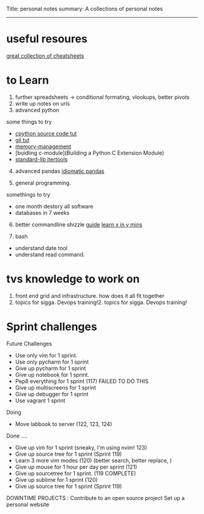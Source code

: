 Title: personal notes
summary: A collections of personal notes
- - - 

# useful resoures
[great collection of cheatsheets](https://devhints.io/go)


# to Learn

1. further spreadsheets -> conditional formating, vlookups, better pivots
2. write up notes on urls
3. advanced python 

some things to try
 
- [cpython source code tut](https://realpython.com/cpython-source-code-guide/)
- [gil tut](https://realpython.com/python-gil/)
- [memory-management](https://realpython.com/python-memory-management/)
- [buidling c-module](Building a Python C Extension Module)
- [standard-lib itertools](https://realpython.com/python-itertools/)
  
4. advanced pandas
[idiomatic pandas](https://realpython.com/courses/idiomatic-pandas-tricks-features-you-may-not-know/)

5. general programming.

somethings to try 

- one month destory all software
- databases in 7 weeks

6. better commandline shizzle
[guide](http://conqueringthecommandline.com/book/ps)
[learn x in y mins](https://learnxinyminutes.com/docs/erlang/)

7. bash

- understand date tool
- understand read command.

# tvs knowledge to work on
1. front end grid and infrastructure. how does it all fit together
2. topics for sigga. Devops training!2. topics for sigga. Devops training! 

# Sprint challenges

 Future Challenges

- Use only vim for 1 sprint.
- Use only pycharm for 1 sprint
- Give up pycharm for 1 sprint 
- Give up notebook for 1 sprint.
- Pep8 everything for 1 sprint (117) FAILED TO DO THIS
- Give up multiscreens for 1 sprint
- Give up debugger for 1 sprint
- Use vagrant 1 sprint



Doing

- Move labbook to server (122, 123, 124)

Done ….

- Give up vim for 1 sprint (sneaky, I'm using nvim! 123) 
- Give up source tree for 1 sprint (Sprint 119)
- Learn 3 more vim modes (120) (better search, better replace, )
- Give up mouse for 1 hour per day per sprint (121)
- Give up sourcetree for 1 sprint. (119 COMPLETE)
- Give up sublime for 1 sprint (120)
- Give up source tree for 1 sprint (Sprint 119)


DOWNTIME PROJECTS :
Contribute to an open source project
Set up a personal website 


